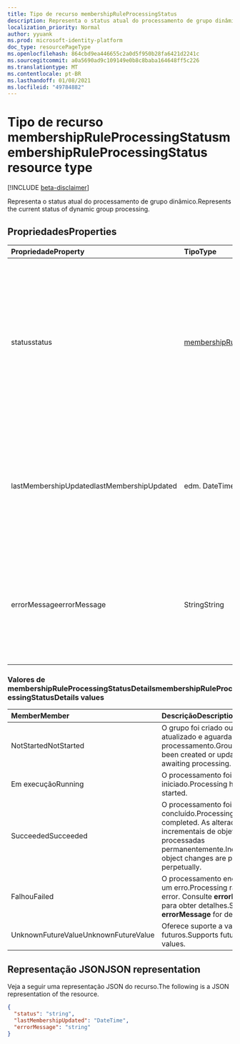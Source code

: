 ```yaml
---
title: Tipo de recurso membershipRuleProcessingStatus
description: Representa o status atual do processamento de grupo dinâmico.
localization_priority: Normal
author: yyuank
ms.prod: microsoft-identity-platform
doc_type: resourcePageType
ms.openlocfilehash: 864cbd9ea446655c2a0d5f950b28fa6421d2241c
ms.sourcegitcommit: a0a5690ad9c109149e0b8c8baba164648ff5c226
ms.translationtype: MT
ms.contentlocale: pt-BR
ms.lasthandoff: 01/08/2021
ms.locfileid: "49784882"
---
```

# <a name="membershipruleprocessingstatus-resource-type"></a><span data-ttu-id="353cc-103">Tipo de recurso membershipRuleProcessingStatus</span><span class="sxs-lookup"><span data-stu-id="353cc-103">membershipRuleProcessingStatus resource type</span></span>

[!INCLUDE [beta-disclaimer](../../includes/beta-disclaimer.md)]

<span data-ttu-id="353cc-104">Representa o status atual do processamento de grupo dinâmico.</span><span class="sxs-lookup"><span data-stu-id="353cc-104">Represents the current status of dynamic group processing.</span></span>

## <a name="properties"></a><span data-ttu-id="353cc-105">Propriedades</span><span class="sxs-lookup"><span data-stu-id="353cc-105">Properties</span></span>

| <span data-ttu-id="353cc-106">Propriedade</span><span class="sxs-lookup"><span data-stu-id="353cc-106">Property</span></span> | <span data-ttu-id="353cc-107">Tipo</span><span class="sxs-lookup"><span data-stu-id="353cc-107">Type</span></span> | <span data-ttu-id="353cc-108">Descrição</span><span class="sxs-lookup"><span data-stu-id="353cc-108">Description</span></span> |
|:-------- |:---- |:----------- |
| <span data-ttu-id="353cc-109">status</span><span class="sxs-lookup"><span data-stu-id="353cc-109">status</span></span> | [<span data-ttu-id="353cc-110">membershipRuleProcessingStatusDetails</span><span class="sxs-lookup"><span data-stu-id="353cc-110">membershipRuleProcessingStatusDetails</span></span>](#membershipruleprocessingstatusdetails-values) | <span data-ttu-id="353cc-111">Status atual de um processamento de grupo dinâmico.</span><span class="sxs-lookup"><span data-stu-id="353cc-111">Current status of a dynamic group processing.</span></span> <span data-ttu-id="353cc-112">Os valores possíveis `NotStarted` são: `Running` , , e `Succeeded` `Failed` `UnknownFutureValue` .</span><span class="sxs-lookup"><span data-stu-id="353cc-112">Possible values are: `NotStarted`, `Running`, `Succeeded`, `Failed`, and `UnknownFutureValue`.</span></span>  <br><br> <span data-ttu-id="353cc-113">Obrigatório.</span><span class="sxs-lookup"><span data-stu-id="353cc-113">Required.</span></span> <span data-ttu-id="353cc-114">Somente leitura.</span><span class="sxs-lookup"><span data-stu-id="353cc-114">Read-only.</span></span>|
| <span data-ttu-id="353cc-115">lastMembershipUpdated</span><span class="sxs-lookup"><span data-stu-id="353cc-115">lastMembershipUpdated</span></span> | <span data-ttu-id="353cc-116">edm. DateTime</span><span class="sxs-lookup"><span data-stu-id="353cc-116">edm.DateTime</span></span> | <span data-ttu-id="353cc-117">Data e hora mais recentes quando a associação de um grupo dinâmico foi atualizada.</span><span class="sxs-lookup"><span data-stu-id="353cc-117">Most recent date and time when membership of a dynamic group was updated.</span></span> <br><br> <span data-ttu-id="353cc-118">Opcional.</span><span class="sxs-lookup"><span data-stu-id="353cc-118">Optional.</span></span> <span data-ttu-id="353cc-119">Somente leitura.</span><span class="sxs-lookup"><span data-stu-id="353cc-119">Read-only.</span></span>|
| <span data-ttu-id="353cc-120">errorMessage</span><span class="sxs-lookup"><span data-stu-id="353cc-120">errorMessage</span></span> | <span data-ttu-id="353cc-121">String</span><span class="sxs-lookup"><span data-stu-id="353cc-121">String</span></span> | <span data-ttu-id="353cc-122">Mensagem de erro detalhada se o processamento de grupo dinâmico encontrou um erro.</span><span class="sxs-lookup"><span data-stu-id="353cc-122">Detailed error message if dynamic group processing ran into an error.</span></span> <br><br> <span data-ttu-id="353cc-123">Opcional.</span><span class="sxs-lookup"><span data-stu-id="353cc-123">Optional.</span></span> <span data-ttu-id="353cc-124">Somente leitura.</span><span class="sxs-lookup"><span data-stu-id="353cc-124">Read-only.</span></span>|

### <a name="membershipruleprocessingstatusdetails-values"></a><span data-ttu-id="353cc-125">Valores de membershipRuleProcessingStatusDetails</span><span class="sxs-lookup"><span data-stu-id="353cc-125">membershipRuleProcessingStatusDetails values</span></span>

| <span data-ttu-id="353cc-126">Member</span><span class="sxs-lookup"><span data-stu-id="353cc-126">Member</span></span> | <span data-ttu-id="353cc-127">Descrição</span><span class="sxs-lookup"><span data-stu-id="353cc-127">Description</span></span> |
|:-------- |:----------- |
| <span data-ttu-id="353cc-128">NotStarted</span><span class="sxs-lookup"><span data-stu-id="353cc-128">NotStarted</span></span> | <span data-ttu-id="353cc-129">O grupo foi criado ou atualizado e aguardando processamento.</span><span class="sxs-lookup"><span data-stu-id="353cc-129">Group has been created or updated, and awaiting processing.</span></span>|
| <span data-ttu-id="353cc-130">Em execução</span><span class="sxs-lookup"><span data-stu-id="353cc-130">Running</span></span> | <span data-ttu-id="353cc-131">O processamento foi iniciado.</span><span class="sxs-lookup"><span data-stu-id="353cc-131">Processing has started.</span></span>|
| <span data-ttu-id="353cc-132">Succeeded</span><span class="sxs-lookup"><span data-stu-id="353cc-132">Succeeded</span></span> | <span data-ttu-id="353cc-133">O processamento foi concluído.</span><span class="sxs-lookup"><span data-stu-id="353cc-133">Processing has completed.</span></span> <span data-ttu-id="353cc-134">As alterações incrementais de objeto são processadas permanentemente.</span><span class="sxs-lookup"><span data-stu-id="353cc-134">Incremental object changes are processed perpetually.</span></span> |
| <span data-ttu-id="353cc-135">Falhou</span><span class="sxs-lookup"><span data-stu-id="353cc-135">Failed</span></span> | <span data-ttu-id="353cc-136">O processamento encontrou um erro.</span><span class="sxs-lookup"><span data-stu-id="353cc-136">Processing ran into an error.</span></span> <span data-ttu-id="353cc-137">Consulte **errorMessage** para obter detalhes.</span><span class="sxs-lookup"><span data-stu-id="353cc-137">See **errorMessage** for details.</span></span> |
| <span data-ttu-id="353cc-138">UnknownFutureValue</span><span class="sxs-lookup"><span data-stu-id="353cc-138">UnknownFutureValue</span></span> | <span data-ttu-id="353cc-139">Oferece suporte a valores futuros.</span><span class="sxs-lookup"><span data-stu-id="353cc-139">Supports future values.</span></span> |

## <a name="json-representation"></a><span data-ttu-id="353cc-140">Representação JSON</span><span class="sxs-lookup"><span data-stu-id="353cc-140">JSON representation</span></span>

<span data-ttu-id="353cc-141">Veja a seguir uma representação JSON do recurso.</span><span class="sxs-lookup"><span data-stu-id="353cc-141">The following is a JSON representation of the resource.</span></span>

<!-- {
  "blockType": "resource",
  "optionalProperties": [

  ],
  "@odata.type": "microsoft.graph.membershipRuleProcessingStatus",
  "baseType": null
}-->

```json
{
  "status": "string",
  "lastMembershipUpdated": "DateTime",
  "errorMessage": "string"
}
```
